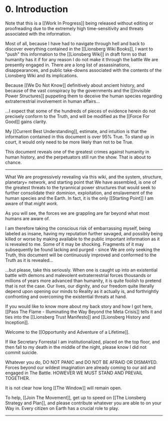# 0. Introduction

Note that this is a [[Work In Progress]] being released without editing or proofreading due to the extremely high time-sensitivity and threats associated with the information. 

Most of all, because I have had to navigate through hell and back to discover everything contained in the [[Lionsberg Wiki Books]], I want to "push" this information to the [[Lionsberg Wiki]] in draft form so that humanity has it if for any reason I do not make it through the battle We are presently engaged in. There are a long list of assassinations, disappearances, and public take-downs associated with the contents of the Lionsberg Wiki and its implications. 

Because [[We Do Not Know]] definitively about ancient history, and because of the vast conspiracy by the governments and the [[Invisible Power Structures]] puppeting them to deceive the human species regarding extraterrestrial involvement in human affairs...

...I expect that some of the hundreds of pieces of evidence herein do not precisely conform to the Truth, and will be modified as the [[Force For Good]] gains clarity.

My [[Current Best Understanding]], estimate, and intuition is that the information contained in this document is over 95% True. To stand up in court, it would only need to be more likely than not to be True. 

This document reveals one of the greatest crimes against humanity in human history, and the perpetuators still run the show. That is about to chance. 

___

What We are progressively revealing via this wiki, and the system, structure, planetary+ network, and starting point that We have assembled, is one of the greatest threats to the tyrannical power structures that would seek to further consolidate their dominion, exploitation, and enslavement of the human species and the Earth. In fact, it is the only [[Starting Point]] I am aware of that *might work.*

As you will see, the forces we are grappling are far beyond what most humans are aware of. 

I am therefore taking the conscious risk of embarrassing myself, being labeled as insane, having my reputation further savaged, and possibly being killed or worse by making available to the public important information as it is revealed to me. Some of it may be shocking. Fragments of it may subsequently be found lacking and purged - since We are only seeking the Truth, this document will be continuously improved and conformed to the Truth as it is revealed... 

...but please, take this seriously. When one is caught up into an existential battle with demons and malevolent extraterrestrial forces thousands or millions of years more advanced than humanity, it is quite foolish to pretend that is not the case. Our lives, our dignity, and our freedom quite literally depend upon opening our minds to Reality as it actually is, and forthrightly confronting and overcoming the existential threats at hand. 

If you would like to know more about my back story and how I got here, [[Pass The Flame - Illuminating the Way Beyond the Meta Crisis]] tells it and ties into the [[Lionsberg Trust Manifesto]] and [[Lionsberg History and Inception]]. 

Welcome to the [[Opportunity and Adventure of a Lifetime]].  

If like Secretary Forrestal I am institutionalized, placed on the top floor, and then fall to my death in the middle of the night, please know I did not commit suicide. 

Whatever you do, DO NOT PANIC and DO NOT BE AFRAID OR DISMAYED. Forces beyond our wildest imagination are already coming to our aid and engaged in The Battle. HOWEVER WE MUST STAND AND PREVAIL TOGETHER. 

It is not clear how long [[The Window]] will remain open. 

To help, [[Join The Movement]], get up to speed on [[The Lionsberg Strategy and Plan]], and please contribute whatever you are able to on your Way in. Every citizen on Earth has a crucial role to play. 
___

